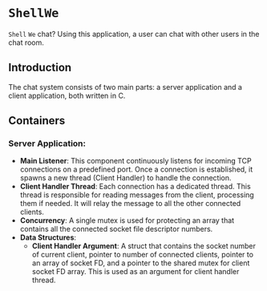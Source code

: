 # `ShellWe`

`Shell` `We` chat? Using this application, a user can chat with other users in
the chat room.

## Introduction

The chat system consists of two main parts: a server application and a client
application, both written in C.

## Containers

### Server Application:

- **Main Listener**: This component continuously listens for incoming TCP
  connections on a predefined port. Once a connection is established, it spawns
  a new thread (Client Handler) to handle the connection.
- **Client Handler Thread**: Each connection has a dedicated thread. This thread
  is responsible for reading messages from the client, processing them if
  needed. It will relay the message to all the other connected clients.
- **Concurrency**: A single mutex is used for protecting an array that contains
  all the connected socket file descriptor numbers.
- **Data Structures**:
    - **Client Handler Argument**: A struct that contains the socket number of
      current client, pointer to number of connected clients, pointer to an
      array of socket FD, and a pointer to the shared mutex for client socket FD
      array. This is used as an argument for client handler thread.
